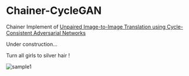 # Chainer-CycleGAN


Chainer Implement of [Unpaired Image-to-Image Translation using Cycle-Consistent Adversarial Networks](https://junyanz.github.io/CycleGAN/)

Under construction...

Turn all girls to silver hair !

![sample1](http://i.imgur.com/ffk8Xx3.jpg "sample1")
